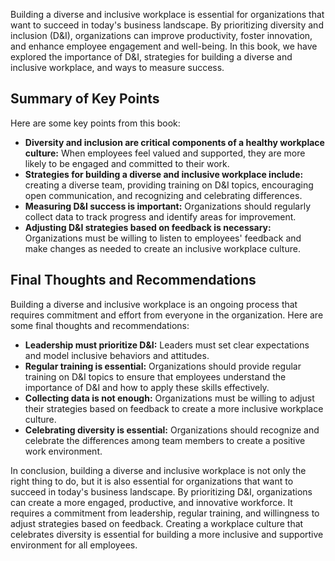

Building a diverse and inclusive workplace is essential for organizations that want to succeed in today's business landscape. By prioritizing diversity and inclusion (D\&I), organizations can improve productivity, foster innovation, and enhance employee engagement and well-being. In this book, we have explored the importance of D\&I, strategies for building a diverse and inclusive workplace, and ways to measure success.

Summary of Key Points
---------------------

Here are some key points from this book:

* **Diversity and inclusion are critical components of a healthy workplace culture:** When employees feel valued and supported, they are more likely to be engaged and committed to their work.
* **Strategies for building a diverse and inclusive workplace include:** creating a diverse team, providing training on D\&I topics, encouraging open communication, and recognizing and celebrating differences.
* **Measuring D\&I success is important:** Organizations should regularly collect data to track progress and identify areas for improvement.
* **Adjusting D\&I strategies based on feedback is necessary:** Organizations must be willing to listen to employees' feedback and make changes as needed to create an inclusive workplace culture.

Final Thoughts and Recommendations
----------------------------------

Building a diverse and inclusive workplace is an ongoing process that requires commitment and effort from everyone in the organization. Here are some final thoughts and recommendations:

* **Leadership must prioritize D\&I:** Leaders must set clear expectations and model inclusive behaviors and attitudes.
* **Regular training is essential:** Organizations should provide regular training on D\&I topics to ensure that employees understand the importance of D\&I and how to apply these skills effectively.
* **Collecting data is not enough:** Organizations must be willing to adjust their strategies based on feedback to create a more inclusive workplace culture.
* **Celebrating diversity is essential:** Organizations should recognize and celebrate the differences among team members to create a positive work environment.

In conclusion, building a diverse and inclusive workplace is not only the right thing to do, but it is also essential for organizations that want to succeed in today's business landscape. By prioritizing D\&I, organizations can create a more engaged, productive, and innovative workforce. It requires a commitment from leadership, regular training, and willingness to adjust strategies based on feedback. Creating a workplace culture that celebrates diversity is essential for building a more inclusive and supportive environment for all employees.